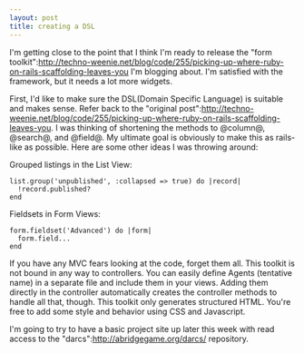 ```yaml
--- 
layout: post
title: creating a DSL
---
```

I'm getting close to the point that I think I'm ready to release the "form toolkit":http://techno-weenie.net/blog/code/255/picking-up-where-ruby-on-rails-scaffolding-leaves-you I'm blogging about.  I'm satisfied with the framework, but it needs a lot more widgets.  

First, I'd like to make sure the DSL(Domain Specific Language) is suitable and makes sense.  Refer back to the "original post":http://techno-weenie.net/blog/code/255/picking-up-where-ruby-on-rails-scaffolding-leaves-you.  I was thinking of shortening the methods to @column@, @search@, and @field@.   My ultimate goal is obviously to make this as rails-like as possible.  Here are some other ideas I was throwing around:

Grouped listings in the List View:

<pre><code>list.group('unpublished', :collapsed => true) do |record| 
  !record.published?
end</code></pre>

Fieldsets in Form Views:

<pre><code>form.fieldset('Advanced') do |form|
  form.field...
end</code></pre>

If you have any MVC fears looking at the code, forget them all.  This toolkit is not bound in any way to controllers.  You can easily define Agents (tentative name) in a separate file and include them in your views.  Adding them directly in the controller automatically creates the controller methods to handle all that, though.  This toolkit only generates structured HTML.  You're free to add some style and behavior using CSS and Javascript.

I'm going to try to have a basic project site up later this week with read access to the "darcs":http://abridgegame.org/darcs/ repository.
